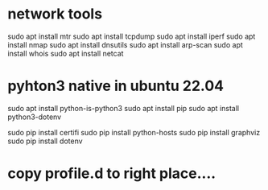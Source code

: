 # network tools
sudo apt install mtr
sudo apt install tcpdump
sudo apt install iperf
sudo apt install nmap
sudo apt install dnsutils
sudo apt install arp-scan
sudo apt install whois
sudo apt install netcat


# pyhton3 native in ubuntu 22.04
sudo apt install python-is-python3 
sudo apt install pip
sudo apt install python3-dotenv

sudo pip install certifi
sudo pip install python-hosts
sudo pip install graphviz
sudo pip install dotenv

# copy profile.d to right place....